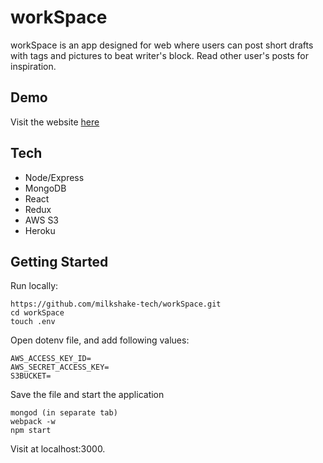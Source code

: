 # workSpace

workSpace is an app designed for web where users can post short drafts with tags and pictures to beat writer's block. Read other user's posts for inspiration.
## Demo

Visit the website [here](https://workspace-milkshake.herokuapp.com/)

## Tech

* Node/Express
* MongoDB
* React
* Redux
* AWS S3
* Heroku

## Getting Started

Run locally:

```
https://github.com/milkshake-tech/workSpace.git
cd workSpace
touch .env
```

Open dotenv file, and add following values:

```
AWS_ACCESS_KEY_ID=
AWS_SECRET_ACCESS_KEY=
S3BUCKET=
```
Save the file and start the application

```
mongod (in separate tab)
webpack -w
npm start
```

Visit at localhost:3000.

